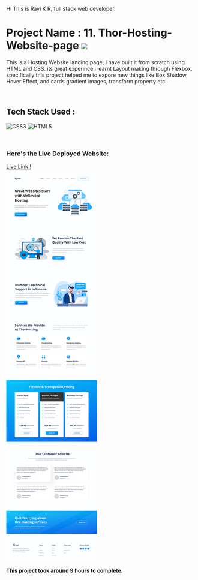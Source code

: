 Hi This is Ravi K R, full stack web developer.

# Project Name : 11. Thor-Hosting-Website-page ![](https://img.shields.io/badge/Project-11-green)

This is a Hosting Website landing page, I have built it from scratch using HTML and CSS. its great experince i learnt Layout making through Flexbox. specifically this project helped me to expore new things like Box Shadow, Hover Effect, and cards gradient images, transform property etc . 

</br>

## Tech Stack Used :

![CSS3](https://img.shields.io/badge/css3-%231572B6.svg?style=for-the-badge&logo=css3&logoColor=white) ![HTML5](https://img.shields.io/badge/html5-%23E34F26.svg?style=for-the-badge&logo=html5&logoColor=white) 

</br>



### Here's the Live Deployed Website:

[Live Link !](https://inquisitive-maamoul-c49a88.netlify.app)

![Web Site Image](./Assets/Hosting%20Landing%20Page.png)

#### This project took around 9 hours to complete.